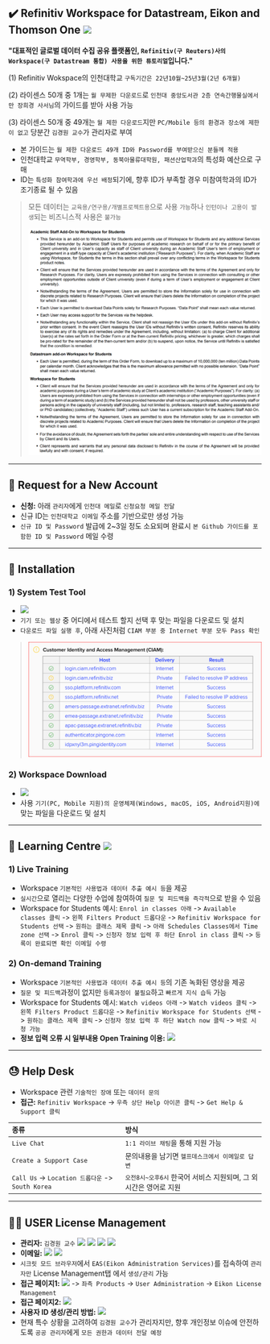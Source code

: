 ## ✔️ Refinitiv Workspace for Datastream, Eikon and Thomson One <a href="https://www.refinitiv.com/en" target="_blank"><img src="https://img.shields.io/badge/Refinitiv-Homepace-blue"/></a>

**"대표적인 글로벌 데이터 수집 공유 플랫폼인, `Refinitiv(구 Reuters)사의 Workspace(구 Datastream 통합) 사용을 위한 튜토리얼`입니다."**

(1) Refinitiv Wokspace의 인천대학교 `구독기간은 22년10월~25년3월(2년 6개월)`

(2) 라이센스 50개 중 1개는 `월 무제한 다운로드`로 `인천대 중앙도서관 2층 연속간행물실에서만 장희경 사서님`의 가이드를 받아 사용 가능

(3) 라이센스 50개 중 49개는 `월 제한 다운로드`지만 `PC/Mobile 등의 환경과 장소에 제한이 없고` 당분간 `김경원 교수`가 관리자로 부여

- 본 가이드는 `월 제한 다운로드 49개 ID와 Password를 부여받으신 분들께 적용`
- 인천대학교 `무역학부, 경영학부, 동북아물류대학원, 패션산업학과`의 특성화 예산으로 구매
- ID는 `특성화 참여학과에 우선 배정`되기에, 향후 ID가 부족할 경우 미참여학과의 ID가 조기종료 될 수 있음 

> 모든 데이터는 `교육용/연구용/개별프로젝트용`으로 사용 `가능`하나 `인턴이나 고용이 발생`되는 비즈니스적 사용은 `불가능`
>
> <center><img src='Coverage.png' width='700'></center>

---

## :gift: Request for a New Account
- **신청:** 아래 `관리자`에게 `인천대 메일`로 `신청요청 메일 전달`
- 신규 ID는 `인천대학교 이메일` 주소를 기반으로만 생성 가능
- `신규 ID 및 Password` 발급에 2~3일 정도 소요되며 완료시 `본 Github 가이드를 포함한 ID 및 Password` 메일 수령

---

## :open_file_folder: Installation 

### 1) System Test Tool
- <a href="https://emea1-apps.platform.refinitiv.com/Apps/ProductSystemTest/" target="_blank"><img src="https://img.shields.io/badge/Tool-Download-blue"/></a>
- `기기 또는 웹상` 중 어디에서 테스트 할지 선택 후 맞는 파일을 다운로드 및 설치
- `다운로드 파일 실행 후`, 아래 사진처럼 `CIAM 부분 중 Internet 부분 모두 Pass 확인`
> <center><img src='SystemCheck.png' width='600'></center>

### 2) Workspace Download
- <a href="https://www.refinitiv.com/en/products/refinitiv-workspace/download-workspace" target="_blank"><img src="https://img.shields.io/badge/Workspace-Download-blue"/></a>
- 사용 `기기(PC, Mobile 지원)의 운영체제(Windows, macOS, iOS, Android지원)에` 맞는 파일을 다운로드 및 설치

---

## :book: Learning Centre <a href="https://www.refinitiv.com/en/learning-centre" target="_blank"><img src="https://img.shields.io/badge/Learning Centre-Homepage-FF0000"/></a>

### 1) Live Training
- Workspace `기본적인 사용법과 데이터 추출 예시 등`을 제공
- `실시간`으로 열리는 다양한 수업에 참여하여 `질문 및 피드백을 즉각적`으로 받을 수 있음
- Workspace for Students 예시: `Enrol in classes 아래` -> `Available classes 클릭` -> `왼쪽 Filters Product 드롭다운` -> `Refinitiv Workspace for Students 선택` -> `원하는 클래스 제목 클릭` -> `아래 Schedules Classes에서 Time zone 선택` -> `Enrol 클릭` -> `신청자 정보 입력 후 하단 Enrol in class 클릭` -> `등록이 완료되면 확인 이메일 수령`

### 2) On-demand Training
- Workspace `기본적인 사용법과 데이터 추출 예시 등`의 기존 녹화된 영상을 제공
- `질문 및 피드백`과정이 없지만 `등록과정이 불필요`하고 `빠르게 지식 습득` 가능
- Workspace for Students 예시: `Watch videos 아래` -> `Watch videos 클릭` -> `왼쪽 Filters Product 드롭다운` -> `Refinitiv Workspace for Students 선택` -> `원하는 클래스 제목 클릭` -> `신청자 정보 입력 후 하단 Watch now 클릭` -> `바로 시청 가능`
- **정보 입력 오류 시 일부내용 Open Training 이용:** <a href="https://training.refinitiv.com/portal/product.php?pid=147" target="_blank"><img src="https://img.shields.io/badge/Open Training-FF0000"/></a>

---

## :sweat: Help Desk
- Workspace 관련 `기술적인 장애` 또는 `데이터 문의`
- **접근:** `Refinitiv Workspace` -> `우측 상단 Help 아이콘 클릭` -> `Get Help & Support 클릭`

| **종류** | **방식** |
|:---|:---|
| `Live Chat` | `1:1 라이브 채팅`을 통해 지원 가능 |
| `Create a Support Case` | 문의내용을 남기면 `헬프데스크에서 이메일로 답변` |
| `Call Us` -> `Location 드롭다운` -> `South Korea` | `오전8시~오후6시` 한국어 서비스 지원되며, 그 외 시간은 영어로 지원 |

---

## :guardsman: USER License Management

- **관리자:** `김경원 교수` <a href="https://sites.google.com/view/thekimk" target="_blank"><img src="https://img.shields.io/badge/Homepage-4285F4?style=flat-square&logo=Google&logoColor=white"/></a> <a href="https://scholar.google.com/citations?hl=ko&user=nHPe-4UAAAAJ&view_op=list_works&sortby=pubdate" target="_blank"><img src="https://img.shields.io/badge/Google Scholar-4285F4?style=flat-square&logo=Google Scholar&logoColor=white"/></a> <a href="https://www.youtube.com/channel/UCEYxJNI5dhnn_CdC9BEWTuA" target="_blank"><img src="https://img.shields.io/badge/YouTube-FF0000?style=flat-square&logo=YouTube&logoColor=white"/></a> <a href="https://github.com/thekimk" target="_blank"><img src="https://img.shields.io/badge/Github-181717?style=flat-square&logo=Github&logoColor=white"/></a>
- **이메일:** <a href="mailto:thekimk.kr@gmail.com"><img src="https://img.shields.io/badge/Gmail-EA4335?style=flat-square&logo=Gmail&logoColor=white&link=mailto:thekimk.kr@gmail.com"/></a> <a href="mailto:thekimk@inu.ac.kr"><img src="https://img.shields.io/badge/INU Mail-005FF9?style=flat-square&logo=INU Mail&logoColor=white&link=mailto:thekimk@inu.ac.kr"/></a>
- `시크릿 모드 브라우저`에서 `EAS(Eikon Administration Services)`를 접속하여 `관리자만` License Management탭 에서 `생성/관리` 가능
- **접근 페이지1:** <a href="https://my.refinitiv.com/content/mytr/en/signin.html" target="_blank"><img src="https://img.shields.io/badge/ESA My Refinitiv-red"/></a> -> `좌측 Products` -> `User Administration` -> `Eikon License Management`
- **접근 페이지2:** <a href="https://emea1.admin.cp.thomsonreuters.com/eas/Home/Content/ELMLicensesSubscription" target="_blank"><img src="https://img.shields.io/badge/Refinitiv EIKON-red"/></a>
- **사용자 ID 생성/관리 방법:** <a href="https://my.refinitiv.com/content/mytr/en/policies/training-portal/videoarticle.v5099.html" target="_blank"><img src="https://img.shields.io/badge/License Management Tutorial-red"/></a>
- 현재 특수 상황을 고려하여 `김경원 교수`가 관리자지만, 향후 개인정보 이슈에 안전하도록 `공공 관리자`에게 `모든 권한과 데이터 전달 예정`
